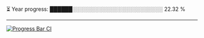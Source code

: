 
⏳ Year progress: ██████░░░░░░░░░░░░░░░░░░░░░░░░ 22.32 %

---

[![Progress Bar CI](https://github.com/thatoranzhevyy/thatoranzhevyy/actions/workflows/node.js.yml/badge.svg)](https://github.com/thatoranzhevyy/thatoranzhevyy/actions/workflows/node.js.yml)

